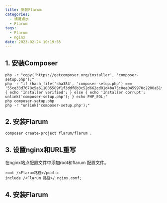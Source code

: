 ```yaml
---
title: 安装Flarum
categories: 
  - 蜻蜓点水
  - Flarum
tags: 
  - Flarum
  - nginx
date: 2023-02-24 10:19:55
---
```


## 1. 安装Composer
```
php -r "copy('https://getcomposer.org/installer', 'composer-setup.php');"
php -r "if (hash_file('sha384', 'composer-setup.php') === '55ce33d7678c5a611085589f1f3ddf8b3c52d662cd01d4ba75c0ee0459970c2200a51f492d557530c71c15d8dba01eae') { echo 'Installer verified'; } else { echo 'Installer corrupt'; unlink('composer-setup.php'); } echo PHP_EOL;"
php composer-setup.php
php -r "unlink('composer-setup.php');"
```

## 2. 安装Flarum
```
composer create-project flarum/flarum . 
```

## 3. 设置nginx和URL重写
在nginx站点配置文件中添加root和flarum 配置文件。
```
root /<Flarum路径>/public
include /<Flarum 路径>/.nginx.conf;
```

## 4. 安装Flarum
